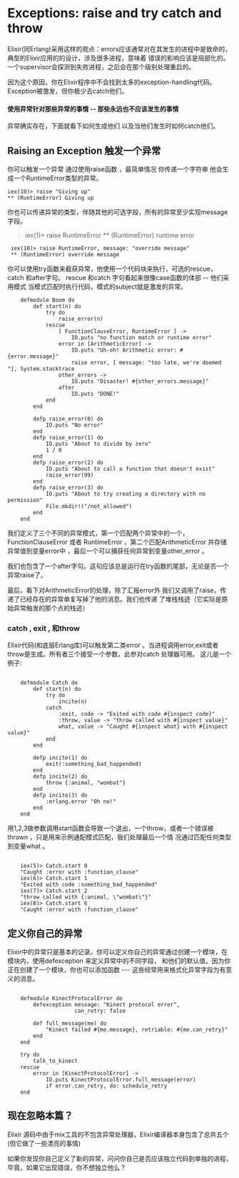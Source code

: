 Exceptions: raise and try catch and throw
==============

Elixir(同Erlang)采用这样的观点：errors应该通常对在其发生的进程中是致命的，典型的Elixir应用的的设计，涉及很多进程，意味着
错误的影响应该是局部化的。一个supervisor会探测到失败进程，之后会在那个级别处理重启的。

因为这个原因，你在Elixir程序中不会找到太多的exception-handling代码。Exception被激发，但你极少去catch他们。

#### 使用异常针对那些异常的事情 -- 那些永远也不应该发生的事情

异常确实存在，下面就看下如何生成他们 以及当他们发生时如何catch他们。

## Raising an Exception 触发一个异常
你可以触发一个异常 通过使用raise函数 ，最简单情况 你传递一个字符串 他会生成一个RuntimeError类型的异常。
>
    iex(10)> raise "Giving up"
    ** (RuntimeError) Giving up

你也可以传递异常的类型，伴随其他的可选字段，所有的异常至少实现message字段。
>    iex(1)> raise RuntimeError
     ** (RuntimeError) runtime error
>     
     iex(10)> raise RuntimeError, message: "override message"
     ** (RuntimeError) override message

你可以使用try函数来截获异常，他使用一个代码块来执行，可选的rescue，catch 和after字句。
rescue 和catch 字句看起来很像case函数的体部 -- 他们采用模式 当模式匹配时执行代码，模式的subject就是激发的异常。
~~~
    defmodule Boom do
        def start(n) do
            try do
                raise_error(n)
            rescue
                [ FunctionClauseError, RuntimeError ] ->
                    IO.puts "no function match or runtime error"
                error in [ArithmeticError] ->
                    IO.puts "Uh-oh! Arithmetic error: #{error.message}"
                    raise error, [ message: "too late, we're doomed "], System.stacktrace
                other_errors ->
                    IO.puts "Disaster! #{other_errors.message}"
                after
                    IO.puts "DONE!"
            end
        end
    
        defp raise_error(0) do
            IO.puts "No error"
        end
        defp raise_error(1) do
            IO.puts "About to divide by zero"
            1 / 0
        end
        defp raise_error(2) do
            IO.puts "About to call a function that doesn't exist"
            raise_error(99)
        end
        defp raise_error(3) do
            IO.puts "About to try creating a directory with no permission"
            File.mkdir!("/not_allowed")
        end
    end
~~~
我们定义了三个不同的异常模式，第一个匹配两个异常中的一个，FunctionClauseError 或者 RuntimeError ，第二个匹配ArithmeticError
并存储异常值到变量error中 ，最后一个可以捕获任何异常到变量other_error 。

我们也包含了一个after字句。这句应该总是运行在try函数的尾部，无论是否一个异常raise了。

最后，看下对ArithmeticError的处理，除了汇报error外 我们又调用了raise，传递了已经存在的异常单复写掉了他的消息。我们也传递
了堆栈栈迹（它实际是原始异常触发的那个点的栈迹）

### catch , exit , 和throw
Elixir代码(和底层Erlang库)可以触发第二类error 。当进程调用error,exit或者throw是生成。所有者三个接受一个参数，此参对catch
处理器可用。
这儿是一个例子:
~~~

    defmodule Catch do
        def start(n) do
            try do
                incite(n)
            catch
                :exit, code -> "Exited with code #{inspect code}"
                :throw, value -> "throw called with #{inspect value}"
                what, value -> "Caught #{inspect what} with #{inspect value}"
            end
        end
    
        defp incite(1) do
            exit(:something_bad_happended)
        end
        defp incite(2) do
            throw {:animal, "wombat"}
        end
        defp incite(3) do
            :erlang.error "Oh no!"
        end
    end
~~~
用1,2,3做参数调用start函数会导致一个退出，一个throw，或者一个错误被thrown ，只是用来示例通配模式匹配，我们处理最后一个情
况通过匹配任何类型到变量what 。
~~~

    iex(5)> Catch.start 0
    "Caught :error with :function_clause"
    iex(6)> Catch.start 1
    "Exited with code :something_bad_happended"
    iex(7)> Catch.start 2
    "throw called with {:animal, \"wombat\"}"
    iex(8)> Catch.start 6
    "Caught :error with :function_clause"
~~~
## 定义你自己的异常
Elixir中的异常只是基本的记录。你可以定义你自己的异常通过创建一个模块，在模块内，使用defexception 来定义异常中的不同字段，
和他们的默认值。因为你正在创建了一个模块，你也可以添加函数 --- 这些经常用来格式化异常字段为有意义的消息。

~~~
    
    defmodule KinectProtocalError do
        defexception message: "Kinect protocol error",
                     can_retry: false
    
        def full_message(me) do
            "Kinect failed #{me.message}, retriable: #{me.can_retry}"
        end
    end
    
    try do
        talk_to_kinect
    rescue
        error in [KinectProtocolError] ->
            IO.puts KinectProtocolError.full_message(error)
            if error.can_retry, do: schedule_retry
    end
~~~

## 现在忽略本篇？
Elixir 源码中由于mix工具的不包含异常处理器，Elixir编译器本身包含了总共五个(但它做了一些漂亮的事情)

如果你发现你自己定义了新的异常，问问你自己是否应该独立代码到单独的进程，毕竟，如果它出现错误，你不想独立他么？



